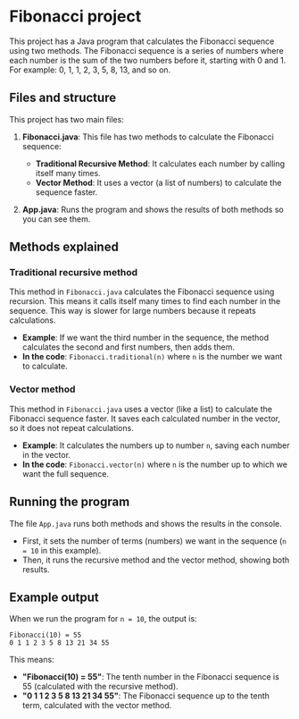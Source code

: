 # Fibonacci project

This project has a Java program that calculates the Fibonacci sequence using two methods. The Fibonacci sequence is a series of numbers where each number is the sum of the two numbers before it, starting with 0 and 1. For example: 0, 1, 1, 2, 3, 5, 8, 13, and so on.

## Files and structure

This project has two main files:

1. **Fibonacci.java**: This file has two methods to calculate the Fibonacci sequence:

   - **Traditional Recursive Method**: It calculates each number by calling itself many times.
   - **Vector Method**: It uses a vector (a list of numbers) to calculate the sequence faster.

2. **App.java**: Runs the program and shows the results of both methods so you can see them.

## Methods explained

### Traditional recursive method

This method in `Fibonacci.java` calculates the Fibonacci sequence using recursion. This means it calls itself many times to find each number in the sequence. This way is slower for large numbers because it repeats calculations.

- **Example**: If we want the third number in the sequence, the method calculates the second and first numbers, then adds them.
- **In the code**: `Fibonacci.traditional(n)` where `n` is the number we want to calculate.

### Vector method

This method in `Fibonacci.java` uses a vector (like a list) to calculate the Fibonacci sequence faster. It saves each calculated number in the vector, so it does not repeat calculations.

- **Example**: It calculates the numbers up to number `n`, saving each number in the vector.
- **In the code**: `Fibonacci.vector(n)` where `n` is the number up to which we want the full sequence.

## Running the program

The file `App.java` runs both methods and shows the results in the console.

- First, it sets the number of terms (numbers) we want in the sequence (`n = 10` in this example).
- Then, it runs the recursive method and the vector method, showing both results.

## Example output

When we run the program for `n = 10`, the output is:

```
Fibonacci(10) = 55
0 1 1 2 3 5 8 13 21 34 55
```

This means:

- **"Fibonacci(10) = 55"**: The tenth number in the Fibonacci sequence is 55 (calculated with the recursive method).
- **"0 1 1 2 3 5 8 13 21 34 55"**: The Fibonacci sequence up to the tenth term, calculated with the vector method.
